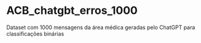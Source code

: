 # ACB_chatgbt_erros_1000
Dataset com 1000 mensagens da área médica geradas pelo ChatGPT para classificações binárias
